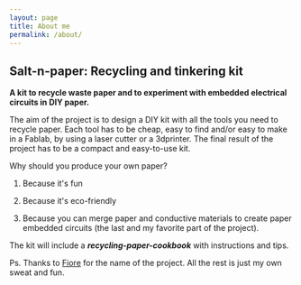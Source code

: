 ```yaml
---
layout: page
title: About me
permalink: /about/
---
```


## Salt-n-paper: Recycling and tinkering kit

**A kit to recycle waste paper and to experiment with embedded electrical circuits in DIY paper.**

The aim of the project is to design a DIY kit with all the tools you need to recycle paper. Each tool has to be cheap, easy to find and/or easy to make in a Fablab, by using a laser cutter or a 3dprinter. The final result of the project has to be a compact and easy-to-use kit.

Why should you produce your own paper?

1. Because it's fun

2. Because it's eco-friendly

3. Because you can merge paper and conductive materials to create paper embedded circuits (the last and my favorite part of the project).

The kit will include a ***recycling-paper-cookbook*** with instructions and tips.

Ps.
Thanks to [Fiore](http://fabacademy.org/archives/2014/students/basile.fiore/) for the name of the project.
All the rest is just my own sweat and fun.
